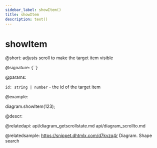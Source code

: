 ```yaml
---
sidebar_label: showItem()
title: showItem
description: text()
---
```


# showItem

@short: adjusts scroll to make the target item visible

@signature: {``}

@params:

`id: string | number` - the id of the target item

@example:

diagram.showItem(123);

@descr:


@relatedapi:
	api/diagram_getscrollstate.md
	api/diagram_scrollto.md
    
@relatedsample:
https://snippet.dhtmlx.com/d7kvzq4r	Diagram. Shape search
